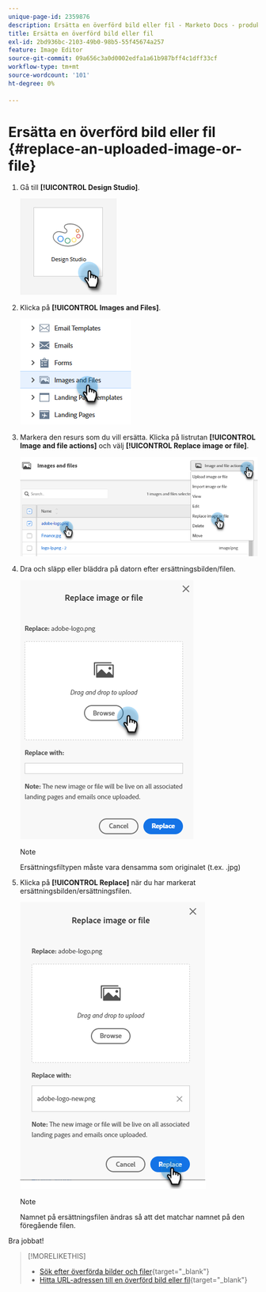 ```yaml
---
unique-page-id: 2359876
description: Ersätta en överförd bild eller fil - Marketo Docs - produktdokumentation
title: Ersätta en överförd bild eller fil
exl-id: 2bd936bc-2103-49b0-98b5-55f45674a257
feature: Image Editor
source-git-commit: 09a656c3a0d0002edfa1a61b987bff4c1dff33cf
workflow-type: tm+mt
source-wordcount: '101'
ht-degree: 0%

---
```


# Ersätta en överförd bild eller fil {#replace-an-uploaded-image-or-file}

1. Gå till **[!UICONTROL Design Studio]**.

   ![](assets/replace-an-uploaded-image-or-file-1.png)

1. Klicka på **[!UICONTROL Images and Files]**.

   ![](assets/replace-an-uploaded-image-or-file-2.png)

1. Markera den resurs som du vill ersätta. Klicka på listrutan **[!UICONTROL Image and file actions]** och välj **[!UICONTROL Replace image or file]**.

   ![](assets/replace-an-uploaded-image-or-file-3.png)

1. Dra och släpp eller bläddra på datorn efter ersättningsbilden/filen.

   ![](assets/replace-an-uploaded-image-or-file-4.png)

   >[!NOTE]
   >
   >Ersättningsfiltypen måste vara densamma som originalet (t.ex. .jpg)

1. Klicka på **[!UICONTROL Replace]** när du har markerat ersättningsbilden/ersättningsfilen.

   ![](assets/replace-an-uploaded-image-or-file-5.png)

   >[!NOTE]
   >
   >Namnet på ersättningsfilen ändras så att det matchar namnet på den föregående filen.

Bra jobbat!

>[!MORELIKETHIS]
>
>* [Sök efter överförda bilder och filer](/help/marketo/product-docs/demand-generation/images-and-files/search-uploaded-images-and-files.md){target="_blank"}
>* [Hitta URL-adressen till en överförd bild eller fil](/help/marketo/product-docs/demand-generation/images-and-files/find-the-url-of-an-uploaded-image-or-file.md){target="_blank"}

